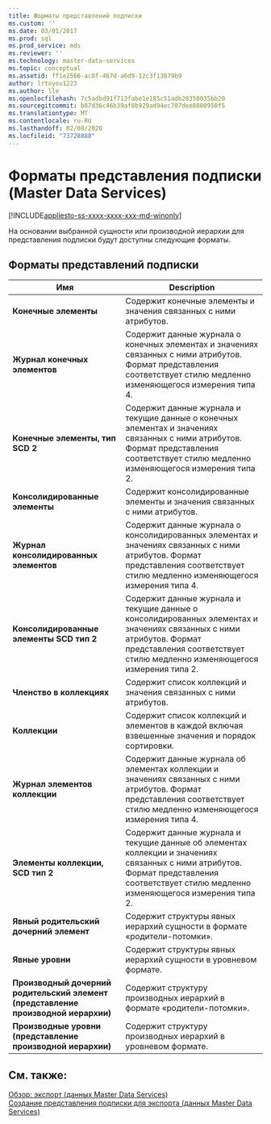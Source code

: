 ```yaml
---
title: Форматы представлений подписки
ms.custom: ''
ms.date: 03/01/2017
ms.prod: sql
ms.prod_service: mds
ms.reviewer: ''
ms.technology: master-data-services
ms.topic: conceptual
ms.assetid: ff1e2566-ac8f-467d-a6d9-12c3f13879b9
author: lrtoyou1223
ms.author: lle
ms.openlocfilehash: 7c5adbd91f713fabe1e185c51adb28350035bb20
ms.sourcegitcommit: b87d36c46b39af8b929ad94ec707dee8800950f5
ms.translationtype: MT
ms.contentlocale: ru-RU
ms.lasthandoff: 02/08/2020
ms.locfileid: "73728888"
---
```

# <a name="subscription-view-formats-master-data-services"></a>Форматы представления подписки (Master Data Services)

[!INCLUDE[appliesto-ss-xxxx-xxxx-xxx-md-winonly](../includes/appliesto-ss-xxxx-xxxx-xxx-md-winonly.md)]

  На основании выбранной сущности или производной иерархии для представления подписки будут доступны следующие форматы.  
  
## <a name="subscription-view-formats"></a>Форматы представлений подписки  
  
|Имя|Description|  
|----------|-----------------|  
|**Конечные элементы**|Содержит конечные элементы и значения связанных с ними атрибутов.|  
|**Журнал конечных элементов**|Содержит данные журнала о конечных элементах и значениях связанных с ними атрибутов. Формат представления соответствует стилю медленно изменяющегося измерения типа 4.|  
|**Конечные элементы, тип SCD 2**|Содержит данные журнала и текущие данные о конечных элементах и значениях связанных с ними атрибутов. Формат представления соответствует стилю медленно изменяющегося измерения типа 2.|  
|**Консолидированные элементы**|Содержит консолидированные элементы и значения связанных с ними атрибутов.|  
|**Журнал консолидированных элементов**|Содержит данные журнала о консолидированных элементах и значениях связанных с ними атрибутов. Формат представления соответствует стилю медленно изменяющегося измерения типа 4.|  
|**Консолидированные элементы SCD тип 2**|Содержит данные журнала и текущие данные о консолидированных элементах и значениях связанных с ними атрибутов. Формат представления соответствует стилю медленно изменяющегося измерения типа 2.|  
|**Членство в коллекциях**|Содержит список коллекций и значения связанных с ними атрибутов.|  
|**Коллекции**|Содержит список коллекций и элементов в каждой включая взвешенные значения и порядок сортировки.|  
|**Журнал элементов коллекции**|Содержит данные журнала об элементах коллекции и значениях связанных с ними атрибутов. Формат представления соответствует стилю медленно изменяющегося измерения типа 4.|  
|**Элементы коллекции, SCD тип 2**|Содержит данные журнала и текущие данные об элементах коллекции и значениях связанных с ними атрибутов. Формат представления соответствует стилю медленно изменяющегося измерения типа 2.|  
|**Явный родительский дочерний элемент**|Содержит структуры явных иерархий сущности в формате «родители-потомки».|  
|**Явные уровни**|Содержит структуры явных иерархий сущности в уровневом формате.|  
|**Производный дочерний родительский элемент (представление производной иерархии)**|Содержит структуру производных иерархий в формате «родители-потомки».|  
|**Производные уровни (представление производной иерархии)**|Содержит структуру производных иерархий в уровневом формате.|  
  
## <a name="see-also"></a>См. также:  
 [Обзор: экспорт &#40;данных Master Data Services&#41;](../master-data-services/overview-exporting-data-master-data-services.md)   
 [Создание представления подписки для экспорта &#40;данных Master Data Services&#41;](../master-data-services/create-a-subscription-view-to-export-data-master-data-services.md)  
  
  
